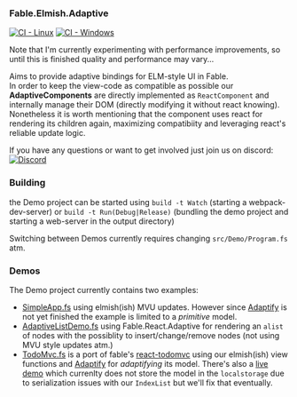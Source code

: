 ### Fable.Elmish.Adaptive

[![CI - Linux](https://github.com/krauthaufen/Fable.Elmish.Adaptive/workflows/CI%20-%20Linux/badge.svg)](https://github.com/krauthaufen/Fable.Elmish.Adaptive/actions?query=workflow%3A%22CI+-+Linux%22)
[![CI - Windows](https://github.com/krauthaufen/Fable.Elmish.Adaptive/workflows/CI%20-%20Windows/badge.svg)](https://github.com/krauthaufen/Fable.Elmish.Adaptive/actions?query=workflow%3A%22CI+-+Windows%22)

Note that I'm currently experimenting with performance improvements, so until this is finished quality and performance may vary...

Aims to provide adaptive bindings for ELM-style UI in Fable.  
In order to keep the view-code as compatible as possible our **AdaptiveComponents** are 
directly implemented as `ReactComponent` and internally manage their DOM (directly modifying it without react knowing).
Nonetheless it is worth mentioning that the component uses react for rendering its children again, maximizing compatibiity and leveraging react's reliable update logic. 

If you have any questions or want to get involved just join us on discord: [![Discord](https://discordapp.com/api/guilds/611129394764840960/widget.png)](https://discord.gg/UyecnhM)

### Building
the Demo project can be started using `build -t Watch` (starting a webpack-dev-server) or `build -t Run(Debug|Release)` (bundling the demo project and starting a web-server in the output directory)

Switching between Demos currently requires changing `src/Demo/Program.fs` atm.

### Demos

The Demo project currently contains two examples:
* [SimpleApp.fs](https://github.com/krauthaufen/Fable.Elmish.Adaptive/blob/master/src/Demo/SimpleApp.fs) using elmish(ish) MVU updates.
  However since [Adaptify](https://github.com/krauthaufen/Adaptify) is not yet finished the example is limited to a *primitive* model.
* [AdaptiveListDemo.fs](https://github.com/krauthaufen/Fable.Elmish.Adaptive/blob/master/src/Demo/AdaptiveListDemo.fs) using Fable.React.Adaptive for rendering an `alist` of nodes with the possiblity to insert/change/remove nodes (not using MVU style updates atm.)
* [TodoMvc.fs](https://github.com/krauthaufen/Fable.Elmish.Adaptive/blob/master/src/Demo/TodoMvc.fs) is a port of fable's [react-todomvc](https://github.com/elmish/sample-react-todomvc) using our elmish(ish) view functions and [Adaptify](https://github.com/krauthaufen/Adaptify) for *adaptifying* its model. There's also a [live demo](https://aardvarkians.com/demo/TodoMVC/) which currenlty does not store the model in the `localstorage` due to serialization issues with our `IndexList` but we'll fix that eventually.


